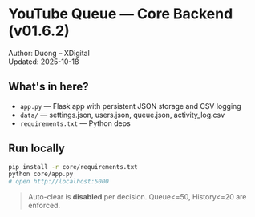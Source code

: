 # YouTube Queue — Core Backend (v01.6.2)

Author: Duong – XDigital  
Updated: 2025-10-18

## What's in here?
- `app.py` — Flask app with persistent JSON storage and CSV logging
- `data/` — settings.json, users.json, queue.json, activity_log.csv
- `requirements.txt` — Python deps

## Run locally
```bash
pip install -r core/requirements.txt
python core/app.py
# open http://localhost:5000
```

> Auto-clear is **disabled** per decision. Queue<=50, History<=20 are enforced.

